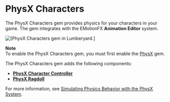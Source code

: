 # PhysX Characters<a name="gems-system-gem-physx-characters"></a>

The PhysX Characters gem provides physics for your characters in your game\. The gem integrates with the EMotionFX **Animation Editor** system\. 

![\[PhysX Characters gem in Lumberyard.\]](http://docs.aws.amazon.com/lumberyard/latest/userguide/images/gems-system-physx-characters.png)

**Note**  
To enable the PhysX Characters gem, you must first enable the [PhysX](gems-system-gem-physx.md) gem\.

The PhysX Characters gem adds the following components:
+  **[PhysX Character Controller](component-physx-character-controller.md)** 
+  **[PhysX Ragdoll](component-physx-ragdoll.md)** 

For more information, see [Simulating Physics Behavior with the PhysX System](physx-intro.md)\.